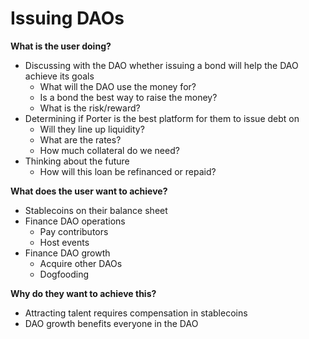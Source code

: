 # Issuing DAOs

**What is the user doing?**

- Discussing with the DAO whether issuing a bond will help the DAO achieve its goals
  - What will the DAO use the money for?
  - Is a bond the best way to raise the money?
  - What is the risk/reward?
- Determining if Porter is the best platform for them to issue debt on
  - Will they line up liquidity?
  - What are the rates?
  - How much collateral do we need?
- Thinking about the future
  - How will this loan be refinanced or repaid?

**What does the user want to achieve?**

- Stablecoins on their balance sheet
- Finance DAO operations
  - Pay contributors
  - Host events
- Finance DAO growth
  - Acquire other DAOs
  - Dogfooding

**Why do they want to achieve this?**

- Attracting talent requires compensation in stablecoins
- DAO growth benefits everyone in the DAO
